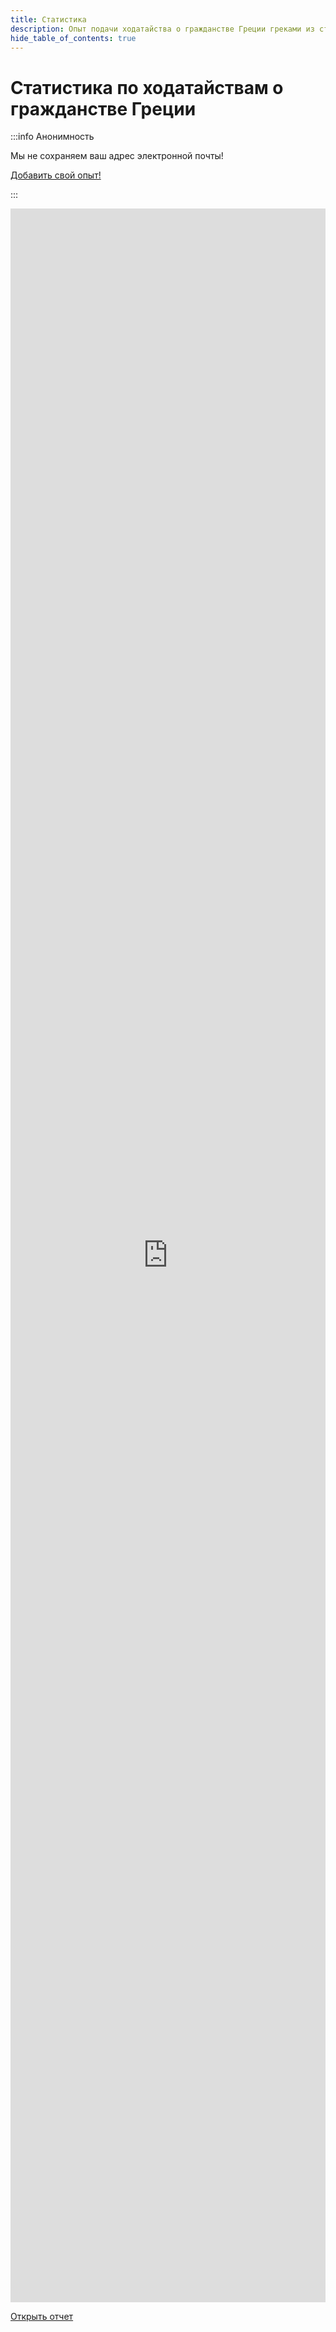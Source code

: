 ```yaml
---
title: Статистика
description: Опыт подачи ходатайства о гражданстве Греции греками из стран бывшего СССР
hide_table_of_contents: true
---
```


# Статистика по ходатайствам о гражданстве Греции

:::info Анонимность

Мы не сохраняем ваш адрес электронной почты!

<a
className="button button--primary button--lg" href="https://forms.gle/ZRTc5LntZvPfL4nR8">
Добавить свой опыт!
</a>

:::



<iframe width="100%" height="3350" src="https://datastudio.google.com/embed/reporting/f650bce1-1dde-418e-bc2c-9cde5c00f811/page/Gg3" frameborder="0" allowfullscreen></iframe>

<a
className="button button--secondary button--lg" href="https://datastudio.google.com/reporting/f650bce1-1dde-418e-bc2c-9cde5c00f811/page/Gg3">
Открыть отчет
</a>